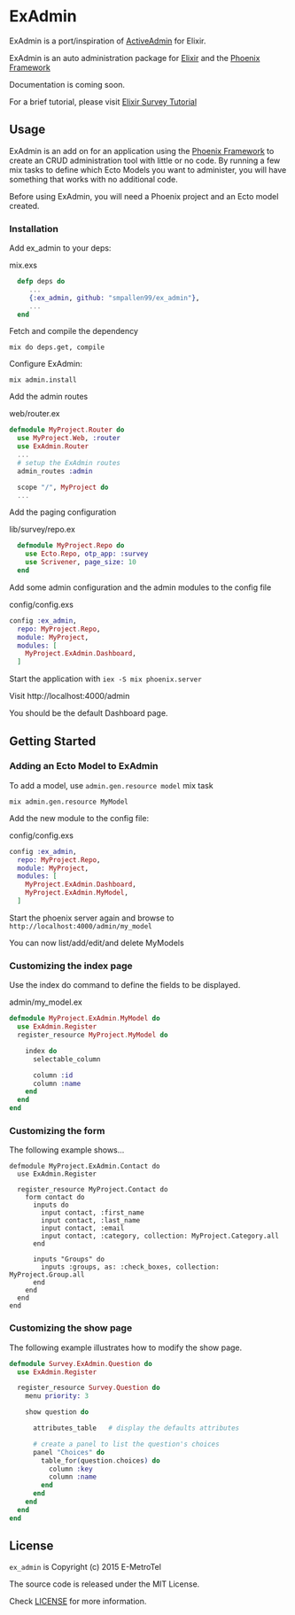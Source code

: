 ExAdmin
=======

ExAdmin is a port/inspiration of [ActiveAdmin](http://activeadmin.info/) for Elixir. 

ExAdmin is an auto administration package for [Elixir](http://elixir-lang.org/) and the [Phoenix Framework](http://www.phoenixframework.org/) 

Documentation is coming soon. 

For a brief tutorial, please visit [Elixir Survey Tutorial](https://github.com/smpallen99/elixir_survey_tutorial)

## Usage

ExAdmin is an add on for an application using the [Phoenix Framework](http://www.phoenixframework.org) to create an CRUD administration tool with little or no code. By running a few mix tasks to define which Ecto Models you want to administer, you will have something that works with no additional code. 

Before using ExAdmin, you will need a Phoenix project and an Ecto model created. 

### Installation

Add ex_admin to your deps:

mix.exs
```elixir
  defp deps do
     ...
     {:ex_admin, github: "smpallen99/ex_admin"}, 
     ...
  end
```

Fetch and compile the dependency

```mix do deps.get, compile```

Configure ExAdmin:

```
mix admin.install
```

Add the admin routes

web/router.ex
```elixir
defmodule MyProject.Router do
  use MyProject.Web, :router
  use ExAdmin.Router
  ...
  # setup the ExAdmin routes
  admin_routes :admin

  scope "/", MyProject do
  ...
```

Add the paging configuration

lib/survey/repo.ex
```elixir
  defmodule MyProject.Repo do
    use Ecto.Repo, otp_app: :survey
    use Scrivener, page_size: 10
  end

```

Add some admin configuration and the admin modules to the config file

config/config.exs
```elixir
config :ex_admin, 
  repo: MyProject.Repo,
  module: MyProject,
  modules: [
    MyProject.ExAdmin.Dashboard,
  ]
  ```

Start the application with `iex -S mix phoenix.server`

Visit http://localhost:4000/admin

You should be the default Dashboard page. 

## Getting Started

### Adding an Ecto Model to ExAdmin

To add a model, use `admin.gen.resource model` mix task

```
mix admin.gen.resource MyModel
```

Add the new module to the config file:

config/config.exs

```elixir
config :ex_admin, 
  repo: MyProject.Repo,
  module: MyProject,
  modules: [
    MyProject.ExAdmin.Dashboard,
    MyProject.ExAdmin.MyModel,
  ]
```

Start the phoenix server again and browse to `http://localhost:4000/admin/my_model`

You can now list/add/edit/and delete MyModels

### Customizing the index page

Use the index do command to define the fields to be displayed. 

admin/my_model.ex
```elixir
defmodule MyProject.ExAdmin.MyModel do
  use ExAdmin.Register
  register_resource MyProject.MyModel do

    index do 
      selectable_column

      column :id
      column :name
    end
  end
end
```

### Customizing the form

The following example shows...

```
defmodule MyProject.ExAdmin.Contact do
  use ExAdmin.Register

  register_resource MyProject.Contact do
    form contact do
      inputs do
        input contact, :first_name
        input contact, :last_name 
        input contact, :email
        input contact, :category, collection: MyProject.Category.all
      end 

      inputs "Groups" do
        inputs :groups, as: :check_boxes, collection: MyProject.Group.all
      end
    end
  end
end
```

### Customizing the show page

The following example illustrates how to modify the show page. 

```elixir
defmodule Survey.ExAdmin.Question do
  use ExAdmin.Register

  register_resource Survey.Question do
    menu priority: 3

    show question do

      attributes_table   # display the defaults attributes

      # create a panel to list the question's choices
      panel "Choices" do
        table_for(question.choices) do
          column :key
          column :name
        end
      end
    end
  end
end
```

## License

`ex_admin` is Copyright (c) 2015 E-MetroTel

The source code is released under the MIT License.

Check [LICENSE](LICENSE) for more information.
